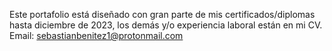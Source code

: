 Este portafolio está diseñado con gran parte de mis certificados/diplomas hasta diciembre de 2023, los demás y/o experiencia laboral están en mi CV.
Email: sebastianbenitez1@protonmail.com
